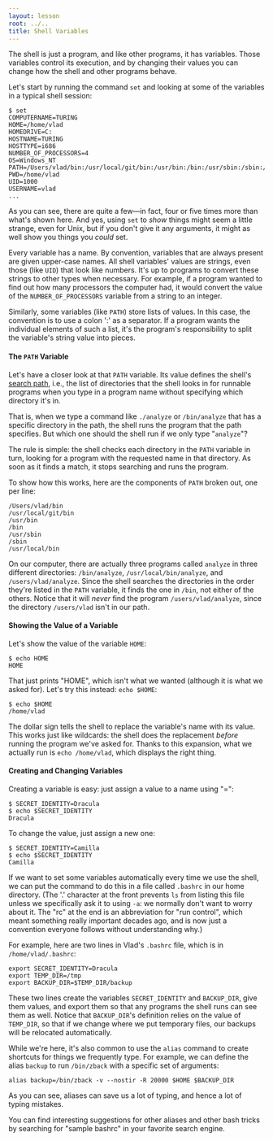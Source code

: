 ```yaml
---
layout: lesson
root: ../..
title: Shell Variables
---
```

The shell is just a program, and like other programs, it has variables.
Those variables control its execution,
and by changing their values
you can change how the shell and other programs behave.

Let's start by running the command `set` and looking at some of the variables in a typical shell session:

~~~
$ set
COMPUTERNAME=TURING
HOME=/home/vlad
HOMEDRIVE=C:
HOSTNAME=TURING
HOSTTYPE=i686
NUMBER_OF_PROCESSORS=4
OS=Windows_NT
PATH=/Users/vlad/bin:/usr/local/git/bin:/usr/bin:/bin:/usr/sbin:/sbin:/usr/local/bin
PWD=/home/vlad
UID=1000
USERNAME=vlad
...
~~~

As you can see, there are quite a few&mdash;in fact, four or five times more than what's shown here.
And yes,
using `set` to *show* things might seem a little strange,
even for Unix,
but if you don't give it any arguments,
it might as well show you things you *could* set.

Every variable has a name.
By convention, variables that are always present are given upper-case names.
All shell variables' values are strings, even those (like `UID`) that look like numbers.
It's up to programs to convert these strings to other types when necessary.
For example, if a program wanted to find out how many processors the computer had,
it would convert the value of the `NUMBER_OF_PROCESSORS` variable from a string to an integer.

Similarly, some variables (like `PATH`) store lists of values.
In this case, the convention is to use a colon ':' as a separator.
If a program wants the individual elements of such a list,
it's the program's responsibility to split the variable's string value into pieces.

#### The `PATH` Variable

Let's have a closer look at that `PATH` variable.
Its value defines the shell's [search path](../gloss.html#search-path),
i.e., the list of directories that the shell looks in for runnable programs
when you type in a program name without specifying which directory it's in.

That is, when we type a command like `./analyze` or `/bin/analyze` 
that has a specific directory in the path,
the shell runs the program that the path specifies.
But which one should the shell run if we only type "`analyze`"?

The rule is simple:
the shell checks each directory in the `PATH` variable in turn,
looking for a program with the requested name in that directory.
As soon as it finds a match, it stops searching and runs the program.

To show how this works, here are the components of `PATH` broken out,
one per line:

~~~
/Users/vlad/bin
/usr/local/git/bin
/usr/bin
/bin
/usr/sbin
/sbin
/usr/local/bin
~~~

On our computer, there are actually three programs called `analyze` 
in three different directories:
`/bin/analyze`, `/usr/local/bin/analyze`, and `/users/vlad/analyze`.
Since the shell searches the directories in the order they're listed in the `PATH` variable, it finds the one in `/bin`, not either of the others.
Notice that it will *never* find the program `/users/vlad/analyze`,
since the directory `/users/vlad` isn't in our path.

#### Showing the Value of a Variable

Let's show the value of the variable `HOME`:

~~~
$ echo HOME
HOME
~~~

That just prints "HOME", which isn't what we wanted 
(although it is what we asked for).
Let's try this instead: `echo $HOME`:

~~~
$ echo $HOME
/home/vlad
~~~

The dollar sign tells the shell to replace the variable's name with its value.
This works just like wildcards:
the shell does the replacement *before* running the program we've asked for.
Thanks to this expansion, what we actually run is `echo /home/vlad`,
which displays the right thing.

#### Creating and Changing Variables

Creating a variable is easy: just assign a value to a name using "=":

~~~
$ SECRET_IDENTITY=Dracula
$ echo $SECRET_IDENTITY
Dracula
~~~

To change the value, just assign a new one:

~~~
$ SECRET_IDENTITY=Camilla
$ echo $SECRET_IDENTITY
Camilla
~~~

If we want to set some variables automatically 
every time we use the shell,
we can put the command to do this 
in a file called `.bashrc` in our home directory.
(The '.' character at the front prevents `ls` from listing this file
unless we specifically ask it to using `-a`:
we normally don't want to worry about it.
The "rc" at the end is an abbreviation for "run control",
which meant something really important decades ago,
and is now just a convention everyone follows without understanding why.)

For example, here are two lines in Vlad's `.bashrc` file,
which is in `/home/vlad/.bashrc`:

~~~
export SECRET_IDENTITY=Dracula
export TEMP_DIR=/tmp
export BACKUP_DIR=$TEMP_DIR/backup
~~~

These two lines create the variables `SECRET_IDENTITY` and `BACKUP_DIR`,
give them values,
and export them so that any programs the shell runs can see them as well.
Notice that `BACKUP_DIR`'s definition relies on the value of `TEMP_DIR`,
so that if we change where we put temporary files,
our backups will be relocated automatically.

While we're here,
it's also common to use the `alias` command to create shortcuts for things we frequently type.
For example, we can define the alias `backup`
to run `/bin/zback` with a specific set of arguments:

~~~
alias backup=/bin/zback -v --nostir -R 20000 $HOME $BACKUP_DIR
~~~

As you can see, aliases can save us a lot of typing, and hence a lot of typing mistakes.

You can find interesting suggestions for other aliases 
and other bash tricks by searching for "sample bashrc" 
in your favorite search engine.
